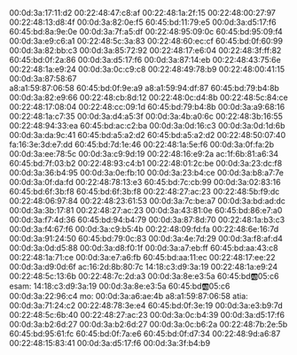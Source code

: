 00:0d:3a:17:11:d2
00:22:48:47:c8:af
00:22:48:1a:2f:15
00:22:48:00:27:97
00:22:48:13:d8:4f 
00:0d:3a:82:0e:f5
60:45:bd:11:79:e5
00:0d:3a:d5:17:f6
60:45:bd:8a:9e:0e
00:0d:3a:7f:a5:df
00:22:48:95:09:0c
60:45:bd:95:09:f4
00:0d:3a:e9:c6:a1
00:22:48:5c:3a:83
00:22:48:60:ec:cf
60:45:bd:0f:60:99
00:0d:3a:82:bb:c3
00:0d:3a:85:72:92
00:22:48:17:e6:04
00:22:48:3f:ff:82
60:45:bd:0f:2a:86
00:0d:3a:d5:17:f6
00:0d:3a:87:14:eb
00:22:48:43:75:6e
00:22:48:1a:e9:24
00:0d:3a:0c:c9:c8
00:22:48:49:78:b9
00:22:48:00:41:15
00:0d:3a:87:58:67  
a8:a1:59:87:06:58
60:45:bd:0f:9e:a9
a8:a1:59:94:df:87
60:45:bd:79:b4:8b
00:0d:3a:82:e9:66
00:22:48:cb:8d:12
00:22:48:0c:d4:8b
00:22:48:5c:84:ce
00:22:48:17:08:04
00:22:48:cc:09:1d
60:45:bd:79:b4:8b
00:0d:3a:a9:68:16 
00:22:48:1a:c7:35
00:0d:3a:d4:a5:3f
00:0d:3a:4b:a0:6c
00:22:48:3b:16:55
00:22:48:94:33:ea
60:45:bd:ac:c2:ba
00:0d:3a:0d:16:c3
00:0d:3a:0d:1d:6b
00:0d:3a:da:9c:41
60:45:bd:a5:a2:d2
60:45:bd:a5:a2:d2
00:22:48:50:07:40
fa:16:3e:3d:e7:dd
60:45:bd:7d:1e:46
00:22:48:1a:5e:f6
00:0d:3a:0f:fa:2b
00:0d:3a:ee:78:5c
00:0d:3a:c9:9d:19
00:22:48:16:e9:2a
ac:1f:6b:81:a6:34
60:45:bd:7f:03:b2
00:22:48:93:c4:b1
00:22:48:01:2c:be
00:0d:3a:23:dc:f8
00:0d:3a:36:b4:95
00:0d:3a:0e:fb:10
00:0d:3a:23:b4:ce
00:0d:3a:b8:a7:7e
00:0d:3a:0f:da:fd
00:22:48:78:13:e3
60:45:bd:7c:cb:99
00:0d:3a:02:83:16
60:45:bd:6f:3b:f8
60:45:bd:6f:3b:f8
00:22:48:27:ac:23
00:22:48:5b:f9:dc
00:22:48:06:97:84
00:22:48:23:61:53
00:0d:3a:7c:be:a7
00:0d:3a:bd:ad:dc
00:0d:3a:3b:17:81
00:22:48:27:ac:23
00:0d:3a:43:81:0e
60:45:bd:86:e7:a0
00:0d:3a:f7:4d:36
60:45:bd:94:b4:79
00:0d:3a:87:8d:70
00:22:48:1a:b3:c3
00:0d:3a:f4:67:f6
00:0d:3a:c9:b5:4b
00:22:48:09:fd:fa
00:22:48:6e:16:7d
00:0d:3a:91:24:50
60:45:bd:79:0c:83
00:0d:3a:4e:7d:29
00:0d:3a:f8:af:d4
00:0d:3a:0d:d5:88
00:0d:3a:d8:f0:1f
00:0d:3a:a7:eb:ff
60:45:bd:aa:43:c8
00:22:48:1a:71:ce
00:0d:3a:e7:a6:fb
60:45:bd:aa:11:ec
00:22:48:17:ee:22
00:0d:3a:d9:0d:6f
ac:16:2d:8b:80:7c
14:18:c3:d9:3a:19
00:22:48:1a:e9:24
00:22:48:5c:13:6b
00:22:48:7c:2d:a3
00:0d:3a:8e:e3:5a
60:45:bd:ab:05:c6
esam:
14:18:c3:d9:3a:19
00:0d:3a:8e:e3:5a
60:45:bd:ab:05:c6
00:0d:3a:22:96:c4
mo:
00:0d:3a:a6:ae:4b
a8:a1:59:87:06:58
atia:
00:0d:3a:71:24:c2
00:22:48:78:3e:e4
60:45:bd:0f:3e:19
00:0d:3a:e3:b9:7d
00:22:48:5c:6b:40
00:22:48:27:ac:23
00:0d:3a:0c:b4:39
00:0d:3a:d5:17:f6
00:0d:3a:b2:6d:27
00:0d:3a:b2:6d:27
00:0d:3a:0c:b6:2a
00:22:48:7b:2e:5b
60:45:bd:95:61:fc
60:45:bd:0f:7a:e6
60:45:bd:0f:d7:34
00:22:48:9d:a6:87
00:22:48:15:83:41
00:0d:3a:d5:17:f6
00:0d:3a:3f:b4:b9


